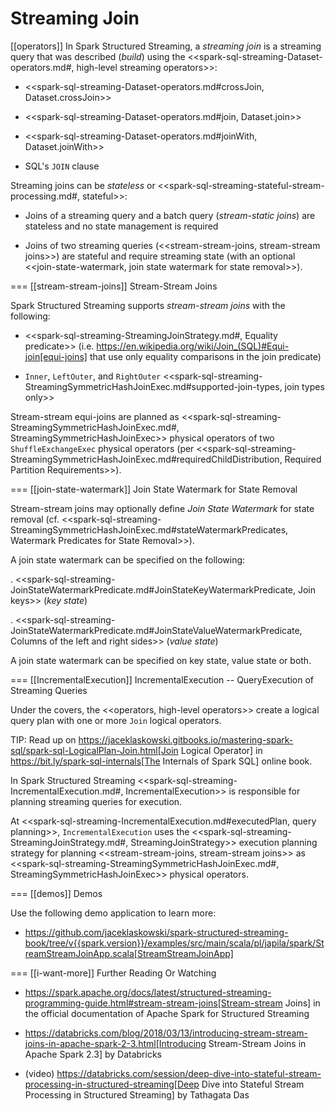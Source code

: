 # Streaming Join

[[operators]]
In Spark Structured Streaming, a *streaming join* is a streaming query that was described (_build_) using the <<spark-sql-streaming-Dataset-operators.md#, high-level streaming operators>>:

* <<spark-sql-streaming-Dataset-operators.md#crossJoin, Dataset.crossJoin>>

* <<spark-sql-streaming-Dataset-operators.md#join, Dataset.join>>

* <<spark-sql-streaming-Dataset-operators.md#joinWith, Dataset.joinWith>>

* SQL's `JOIN` clause

Streaming joins can be *stateless* or <<spark-sql-streaming-stateful-stream-processing.md#, stateful>>:

* Joins of a streaming query and a batch query (_stream-static joins_) are stateless and no state management is required

* Joins of two streaming queries (<<stream-stream-joins, stream-stream joins>>) are stateful and require streaming state (with an optional <<join-state-watermark, join state watermark for state removal>>).

=== [[stream-stream-joins]] Stream-Stream Joins

Spark Structured Streaming supports *stream-stream joins* with the following:

* <<spark-sql-streaming-StreamingJoinStrategy.md#, Equality predicate>> (i.e. https://en.wikipedia.org/wiki/Join_(SQL)#Equi-join[equi-joins] that use only equality comparisons in the join predicate)

* `Inner`, `LeftOuter`, and `RightOuter` <<spark-sql-streaming-StreamingSymmetricHashJoinExec.md#supported-join-types, join types only>>

Stream-stream equi-joins are planned as <<spark-sql-streaming-StreamingSymmetricHashJoinExec.md#, StreamingSymmetricHashJoinExec>> physical operators of two `ShuffleExchangeExec` physical operators (per <<spark-sql-streaming-StreamingSymmetricHashJoinExec.md#requiredChildDistribution, Required Partition Requirements>>).

=== [[join-state-watermark]] Join State Watermark for State Removal

Stream-stream joins may optionally define *Join State Watermark* for state removal (cf. <<spark-sql-streaming-StreamingSymmetricHashJoinExec.md#stateWatermarkPredicates, Watermark Predicates for State Removal>>).

A join state watermark can be specified on the following:

. <<spark-sql-streaming-JoinStateWatermarkPredicate.md#JoinStateKeyWatermarkPredicate, Join keys>> (_key state_)

. <<spark-sql-streaming-JoinStateWatermarkPredicate.md#JoinStateValueWatermarkPredicate, Columns of the left and right sides>> (_value state_)

A join state watermark can be specified on key state, value state or both.

=== [[IncrementalExecution]] IncrementalExecution -- QueryExecution of Streaming Queries

Under the covers, the <<operators, high-level operators>> create a logical query plan with one or more `Join` logical operators.

TIP: Read up on https://jaceklaskowski.gitbooks.io/mastering-spark-sql/spark-sql-LogicalPlan-Join.html[Join Logical Operator] in https://bit.ly/spark-sql-internals[The Internals of Spark SQL] online book.

In Spark Structured Streaming <<spark-sql-streaming-IncrementalExecution.md#, IncrementalExecution>> is responsible for planning streaming queries for execution.

At <<spark-sql-streaming-IncrementalExecution.md#executedPlan, query planning>>, `IncrementalExecution` uses the <<spark-sql-streaming-StreamingJoinStrategy.md#, StreamingJoinStrategy>> execution planning strategy for planning <<stream-stream-joins, stream-stream joins>> as <<spark-sql-streaming-StreamingSymmetricHashJoinExec.md#, StreamingSymmetricHashJoinExec>> physical operators.

=== [[demos]] Demos

Use the following demo application to learn more:

* https://github.com/jaceklaskowski/spark-structured-streaming-book/tree/v{{spark.version}}/examples/src/main/scala/pl/japila/spark/StreamStreamJoinApp.scala[StreamStreamJoinApp]

=== [[i-want-more]] Further Reading Or Watching

* https://spark.apache.org/docs/latest/structured-streaming-programming-guide.html#stream-stream-joins[Stream-stream Joins] in the official documentation of Apache Spark for Structured Streaming

* https://databricks.com/blog/2018/03/13/introducing-stream-stream-joins-in-apache-spark-2-3.html[Introducing Stream-Stream Joins in Apache Spark 2.3] by Databricks

* (video) https://databricks.com/session/deep-dive-into-stateful-stream-processing-in-structured-streaming[Deep Dive into Stateful Stream Processing in Structured Streaming] by Tathagata Das
